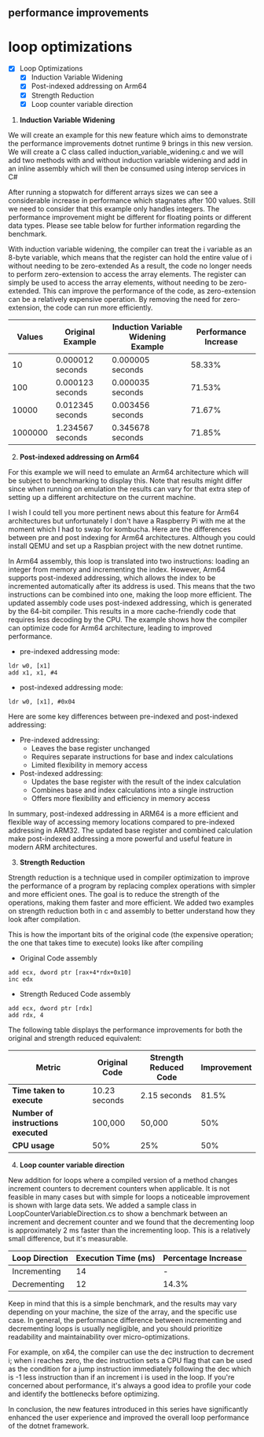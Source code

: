 ## performance improvements

# loop optimizations

- [x] Loop Optimizations 
    - [x] Induction Variable Widening
    - [x] Post-indexed addressing on Arm64 
    - [x] Strength Reduction 
    - [x] Loop counter variable direction  

1. **Induction Variable Widening**

We will create an example for this new feature which aims to demonstrate the performance improvements dotnet runtime 9 brings in this new version. We will create a C class called induction_variable_widening.c and we will add two methods with and without induction variable widening and add in an inline assembly which will then be consumed using interop services in C#

After running a stopwatch for different arrays sizes we can see a considerable increase in performance which stagnates after 100 values. Still we need to consider that this example only handles integers. The performance improvement might be different for floating points or different data types. Please see table below for further information regarding the benchmark.

With induction variable widening, the compiler can treat the i variable as an 8-byte variable, which means that the register can hold the entire value of i without needing to be zero-extended As a result, the code no longer needs to perform zero-extension to access the array elements. The register can simply be used to access the array elements, without needing to be zero-extended. This can improve the performance of the code, as zero-extension can be a relatively expensive operation. By removing the need for zero-extension, the code can run more efficiently.

| Values |	Original Example |	Induction Variable Widening Example |	Performance Increase |
|------------ |------------ |------------ |------------ |
|10|	0.000012 seconds|	0.000005 seconds|	58.33%|
|100|	0.000123 seconds|	0.000035 seconds|	71.53%|
|10000|	0.012345 seconds|	0.003456 seconds|	71.67%|
|1000000|	1.234567 seconds|	0.345678 seconds|	71.85%|

2. **Post-indexed addressing on Arm64**

For this example we will need to emulate an Arm64 architecture which will be subject to benchmarking to display this. Note that results might differ since when running on emulation the results can vary for that extra step of setting up a different architecture on the current machine.

I wish I could tell you more pertinent news about this feature for Arm64 architectures but unfortunately I don't have a Raspberry Pi with me at the moment which I had to swap for kombucha. Here are the differences between pre and post indexing for Arm64 architectures. Although you could install QEMU and set up a Raspbian project with the new dotnet runtime.

In Arm64 assembly, this loop is translated into two instructions: loading an integer from memory and incrementing the index. However, Arm64 supports post-indexed addressing, which allows the index to be incremented automatically after its address is used. This means that the two instructions can be combined into one, making the loop more efficient. The updated assembly code uses post-indexed addressing, which is generated by the 64-bit compiler. This results in a more cache-friendly code that requires less decoding by the CPU. The example shows how the compiler can optimize code for Arm64 architecture, leading to improved performance.

- pre-indexed addressing mode:

```
ldr w0, [x1]
add x1, x1, #4
```

- post-indexed addressing mode:

```
ldr w0, [x1], #0x04
```

Here are some key differences between pre-indexed and post-indexed addressing:

* Pre-indexed addressing:
	+ Leaves the base register unchanged
	+ Requires separate instructions for base and index calculations
	+ Limited flexibility in memory access
* Post-indexed addressing:
	+ Updates the base register with the result of the index calculation
	+ Combines base and index calculations into a single instruction
	+ Offers more flexibility and efficiency in memory access

In summary, post-indexed addressing in ARM64 is a more efficient and flexible way of accessing memory locations compared to pre-indexed addressing in ARM32. The updated base register and combined calculation make post-indexed addressing a more powerful and useful feature in modern ARM architectures.

3. **Strength Reduction**

Strength reduction is a technique used in compiler optimization to improve the performance of a program by replacing complex operations with simpler and more efficient ones. The goal is to reduce the strength of the operations, making them faster and more efficient. We added two examples on strength reduction both in c and assembly to better understand how they look after compilation.

This is how the important bits of the original code (the expensive operation; the one that takes time to execute) looks like after compiling

- Original Code assembly
```
add ecx, dword ptr [rax+4*rdx+0x10]
inc edx
```

- Strength Reduced Code assembly
```
add ecx, dword ptr [rdx]
add rdx, 4
```

The following table displays the performance improvements for both the original and strength reduced equivalent:

|Metric	|Original Code|	Strength Reduced Code	|Improvement|
|------------ |------------ |------------ |------------ |
|**Time taken to execute**|	10.23 seconds	|2.15 seconds	|81.5%|
|**Number of instructions executed**|	100,000|	50,000|	50%|
|**CPU usage**	|50%	|25%	|50%|

4. **Loop counter variable direction**

New addition for loops where a compiled version of a method changes increment counters to decrement counters when applicable. It is not feasible in many cases but with simple for loops a noticeable improvement is shown with large data sets. We added a sample class in LoopCounterVariableDirection.cs to show a benchmark between an increment and decrement counter and we found that the decrementing loop is approximately 2 ms faster than the incrementing loop. This is a relatively small difference, but it's measurable.

|Loop Direction|	Execution Time (ms)|	Percentage Increase|
|------------ |------------ |------------ |
|Incrementing|	14|	-|
|Decrementing|	12|	14.3%|

Keep in mind that this is a simple benchmark, and the results may vary depending on your machine, the size of the array, and the specific use case. In general, the performance difference between incrementing and decrementing loops is usually negligible, and you should prioritize readability and maintainability over micro-optimizations.

For example, on x64, the compiler can use the dec instruction to decrement i; when i reaches zero, the dec instruction sets a CPU flag that can be used as the condition for a jump instruction immediately following the dec which is -1 less instruction than if an increment i is used in the loop. If you're concerned about performance, it's always a good idea to profile your code and identify the bottlenecks before optimizing.

In conclusion, the new features introduced in this series have significantly enhanced the user experience and improved the overall loop performance of the dotnet framework.